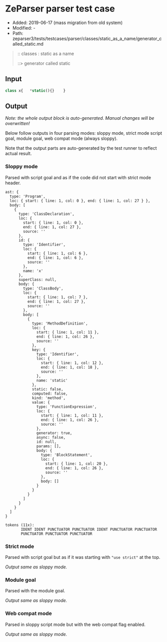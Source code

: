 # ZeParser parser test case

- Added: 2019-06-17 (mass migration from old system)
- Modified: -
- Path: zeparser3/tests/testcases/parser/classes/static_as_a_name/generator_called_static.md

> :: classes : static as a name
>
> ::> generator called static

## Input

`````js
class x{   *static(){}    }
`````

## Output

_Note: the whole output block is auto-generated. Manual changes will be overwritten!_

Below follow outputs in four parsing modes: sloppy mode, strict mode script goal, module goal, web compat mode (always sloppy).

Note that the output parts are auto-generated by the test runner to reflect actual result.

### Sloppy mode

Parsed with script goal and as if the code did not start with strict mode header.

`````
ast: {
  type: 'Program',
  loc: { start: { line: 1, col: 0 }, end: { line: 1, col: 27 } },
  body: [
    {
      type: 'ClassDeclaration',
      loc: {
        start: { line: 1, col: 0 },
        end: { line: 1, col: 27 },
        source: ''
      },
      id: {
        type: 'Identifier',
        loc: {
          start: { line: 1, col: 6 },
          end: { line: 1, col: 6 },
          source: ''
        },
        name: 'x'
      },
      superClass: null,
      body: {
        type: 'ClassBody',
        loc: {
          start: { line: 1, col: 7 },
          end: { line: 1, col: 27 },
          source: ''
        },
        body: [
          {
            type: 'MethodDefinition',
            loc: {
              start: { line: 1, col: 11 },
              end: { line: 1, col: 26 },
              source: ''
            },
            key: {
              type: 'Identifier',
              loc: {
                start: { line: 1, col: 12 },
                end: { line: 1, col: 18 },
                source: ''
              },
              name: 'static'
            },
            static: false,
            computed: false,
            kind: 'method',
            value: {
              type: 'FunctionExpression',
              loc: {
                start: { line: 1, col: 11 },
                end: { line: 1, col: 26 },
                source: ''
              },
              generator: true,
              async: false,
              id: null,
              params: [],
              body: {
                type: 'BlockStatement',
                loc: {
                  start: { line: 1, col: 20 },
                  end: { line: 1, col: 26 },
                  source: ''
                },
                body: []
              }
            }
          }
        ]
      }
    }
  ]
}

tokens (11x):
       IDENT IDENT PUNCTUATOR PUNCTUATOR IDENT PUNCTUATOR PUNCTUATOR
       PUNCTUATOR PUNCTUATOR PUNCTUATOR
`````

### Strict mode

Parsed with script goal but as if it was starting with `"use strict"` at the top.

_Output same as sloppy mode._

### Module goal

Parsed with the module goal.

_Output same as sloppy mode._

### Web compat mode

Parsed in sloppy script mode but with the web compat flag enabled.

_Output same as sloppy mode._
